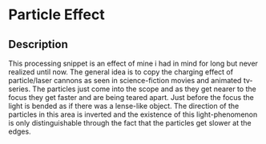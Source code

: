 # Particle Effect

## Description

This processing snippet is an effect of mine i had in mind for long but never realized until now. The general idea is to copy the charging effect of particle/laser cannons as seen in science-fiction movies and animated tv-series.
The particles just come into the scope and as they get nearer to the focus they get faster and are being teared apart.
Just before the focus the light is bended as if there was a lense-like object. The direction of the particles in this area is inverted and the existence of this light-phenomenon is only distinguishable through the fact that the particles get slower at the edges.